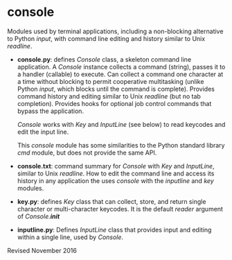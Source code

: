 
console
=======

Modules used by terminal applications, including a non-blocking
alternative to Python *input*, with command line editing and history
similar to Unix *readline*.

- **console.py**: defines *Console* class, a skeleton command line
  application.  A *Console* instance collects a command (string),
  passes it to a handler (callable) to execute.  Can collect a command
  one character at a time without blocking to permit cooperative
  multitasking (unlike Python *input*, which blocks until the command
  is complete).  Provides command history and editing similar to Unix
  *readline* (but no tab completion).  Provides hooks for optional job
  control commands that bypass the application.

  *Console* works with *Key* and *InputLine* (see below) to read
  keycodes and edit the input line.

  This *console* module has some similarities to the Python standard
  library *cmd* module, but does not provide the same API.

- **console.txt**: command summary for *Console* with *Key* and *InputLine*,
   similar to Unix *readline*.  How to edit the command line and
   access its history in any application the uses *console*
   with the *inputline* and *key* modules.

- **key.py**: defines *Key* class that can collect, store, and return
    single character or multi-character keycodes.  It is the default
    *reader* argument of *Console.__init__* 

- **inputline.py**: Defines *InputLine* class that provides input and
    editing within a single line, used by *Console*.

Revised November 2016
